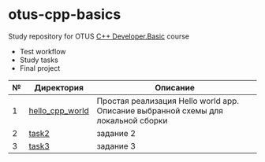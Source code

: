 # otus-cpp-basics
Study repository for OTUS [C++ Developer.Basic](https://otus.ru/lessons/cpp-basic/) course
- Test workflow
- Study tasks
- Final project

| № |         Директория          |         Описание                                                                                           |
| --| --------------------------- |------------------------------------------------------------------------------------------------------------|
| 1 |[hello_cpp_world](https://github.com/AlexeyGoncharenko/otus-cpp-basics/tree/hello_world) | Простая реализация Hello world app. Описание выбранной схемы для локальной сборки |
| 2 |[task2](/../main/assets/images/hello_world) | задание 2                                                                                   |
| 3 |[task3](/../main/assets/images/hello_world) | задание 3                                                                                   |
